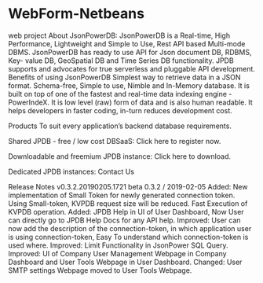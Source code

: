 # WebForm-Netbeans
web project
About JsonPowerDB:
    JsonPowerDB is a Real-time, High Performance, Lightweight and Simple to Use, Rest API based Multi-mode DBMS. JsonPowerDB has ready to use API for Json document DB, RDBMS, Key-      value DB, GeoSpatial DB and Time Series DB functionality. JPDB supports and advocates for true serverless and pluggable API development.
Benefits of using JsonPowerDB
  Simplest way to retrieve data in a JSON format.
  Schema-free, Simple to use, Nimble and In-Memory database.
  It is built on top of one of the fastest and real-time data indexing engine - PowerIndeX.
  It is low level (raw) form of data and is also human readable.
  It helps developers in faster coding, in-turn reduces development cost.

Products
To suit every application’s backend database requirements.

Shared JPDB - free / low cost DBSaaS: Click here to register now.

Downloadable and freemium JPDB instance: Click here to download.

Dedicated JPDB instances: Contact Us

Release Notes
v0.3.2.20190205.1721 beta
0.3.2 / 2019-02-05
Added: New implementation of Small Token for newly generated connection token.
Using Small-token, KVPDB request size will be reduced.
Fast Execution of KVPDB operation.
Added: JPDB Help in UI of User Dashboard, Now User can directly go to JPDB Help Docs for any API help.
Improved: User can now add the description of the connection-token, in which application user is using connection-token,
Easy To understand which connection-token is used where.
Improved: Limit Functionality in JsonPower SQL Query.
Improved: UI of Company User Management Webpage in Company Dashboard and User Tools Webpage in User Dashboard.
Changed: User SMTP settings Webpage moved to User Tools Webpage.
